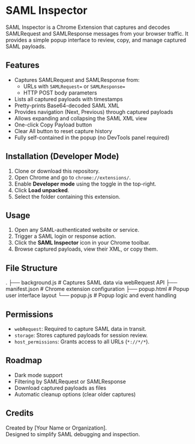 # SAML Inspector

SAML Inspector is a Chrome Extension that captures and decodes SAMLRequest and SAMLResponse messages from your browser traffic. It provides a simple popup interface to review, copy, and manage captured SAML payloads.

## Features

- Captures SAMLRequest and SAMLResponse from:
  - URLs with `SAMLRequest=` or `SAMLResponse=`
  - HTTP POST body parameters
- Lists all captured payloads with timestamps
- Pretty-prints Base64-decoded SAML XML
- Provides navigation (Next, Previous) through captured payloads
- Allows expanding and collapsing the SAML XML view
- One-click Copy Payload button
- Clear All button to reset capture history
- Fully self-contained in the popup (no DevTools panel required)

## Installation (Developer Mode)

1. Clone or download this repository.
2. Open Chrome and go to `chrome://extensions/`.
3. Enable **Developer mode** using the toggle in the top-right.
4. Click **Load unpacked**.
5. Select the folder containing this extension.

## Usage

1. Open any SAML-authenticated website or service.
2. Trigger a SAML login or response action.
3. Click the **SAML Inspector** icon in your Chrome toolbar.
4. Browse captured payloads, view their XML, or copy them.

## File Structure
.
├── background.js # Captures SAML data via webRequest API
├── manifest.json # Chrome extension configuration
├── popup.html # Popup user interface layout
└── popup.js # Popup logic and event handling


## Permissions

- `webRequest`: Required to capture SAML data in transit.
- `storage`: Stores captured payloads for session review.
- `host_permissions`: Grants access to all URLs (`*://*/*`).

## Roadmap

- Dark mode support
- Filtering by SAMLRequest or SAMLResponse
- Download captured payloads as files
- Automatic cleanup options (clear older captures)

## Credits

Created by [Your Name or Organization].  
Designed to simplify SAML debugging and inspection.


